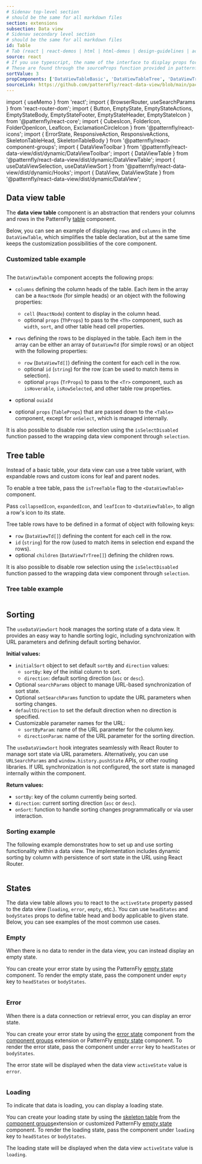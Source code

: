 ```yaml
---
# Sidenav top-level section
# should be the same for all markdown files
section: extensions
subsection: Data view
# Sidenav secondary level section
# should be the same for all markdown files
id: Table
# Tab (react | react-demos | html | html-demos | design-guidelines | accessibility)
source: react
# If you use typescript, the name of the interface to display props for
# These are found through the sourceProps function provided in patternfly-docs.source.js
sortValue: 3
propComponents: ['DataViewTableBasic', 'DataViewTableTree', 'DataViewTrTree', 'DataViewTrObject']
sourceLink: https://github.com/patternfly/react-data-view/blob/main/packages/module/patternfly-docs/content/extensions/data-view/examples/Table/Table.md
---
```

import { useMemo } from 'react';
import { BrowserRouter, useSearchParams } from 'react-router-dom';
import { Button, EmptyState, EmptyStateActions, EmptyStateBody, EmptyStateFooter, EmptyStateHeader, EmptyStateIcon } from '@patternfly/react-core';
import { CubesIcon, FolderIcon, FolderOpenIcon, LeafIcon, ExclamationCircleIcon } from '@patternfly/react-icons';
import { ErrorState, ResponsiveAction, ResponsiveActions, SkeletonTableHead, SkeletonTableBody } from '@patternfly/react-component-groups';
import { DataViewToolbar } from '@patternfly/react-data-view/dist/dynamic/DataViewToolbar';
import { DataViewTable } from '@patternfly/react-data-view/dist/dynamic/DataViewTable';
import { useDataViewSelection, useDataViewSort } from '@patternfly/react-data-view/dist/dynamic/Hooks';
import { DataView, DataViewState } from '@patternfly/react-data-view/dist/dynamic/DataView';

## Data view table

The **data view table** component is an abstraction that renders your columns and rows in the PatternFly [table](/components/table) component. 

Below, you can see an example of displaying `rows` and `columns` in the `DataViewTable`, which simplifies the table declaration, but at the same time keeps the customization possibilities of the core component. 

### Customized table example
```js file="./DataViewTableExample.tsx"

```

The `DataViewTable` component accepts the following props:

- `columns` defining the column heads of the table. Each item in the array can be a `ReactNode` (for simple heads) or an object with the following properties:
  - `cell` (`ReactNode`) content to display in the column head.
  - optional `props` (`ThProps`) to pass to the `<Th>` component, such as `width`, `sort`, and other table head cell properties.

- `rows` defining the rows to be displayed in the table. Each item in the array can be either an array of `DataViewTd` (for simple rows) or an object with the following properties:
  - `row` (`DataViewTd[]`) defining the content for each cell in the row.
  - optional `id` (`string`) for the row (can be used to match items in selection).
  - optional `props` (`TrProps`) to pass to the `<Tr>` component, such as `isHoverable`, `isRowSelected`, and other table row properties.

- optional `ouiaId`

- optional `props` (`TableProps`) that are passed down to the `<Table>` component, except for `onSelect`, which is managed internally.

It is also possible to disable row selection using the `isSelectDisabled` function passed to the wrapping data view component through `selection`.

## Tree table

Instead of a basic table, your data view can use a tree table variant, with expandable rows and custom icons for leaf and parent nodes. 

To enable a tree table, pass the `isTreeTable` flag to the `<DataViewTable>` component. 

Pass `collapsedIcon`, `expandedIcon`, and `leafIcon` to `<DataViewTable>`, to align a row's icon to its state. 

Tree table rows have to be defined in a format of object with following keys:
  - `row` (`DataViewTd[]`) defining the content for each cell in the row.
  - `id` (`string`) for the row (used to match items in selection end expand the rows).
  - optional `children` (`DataViewTrTree[]`) defining the children rows.

It is also possible to disable row selection using the `isSelectDisabled` function passed to the wrapping data view component through `selection`.

### Tree table example
```js file="./DataViewTableTreeExample.tsx"

```

## Sorting

The `useDataViewSort` hook manages the sorting state of a data view. It provides an easy way to handle sorting logic, including synchronization with URL parameters and defining default sorting behavior.

**Initial values:**
- `initialSort` object to set default `sortBy` and `direction` values:
  - `sortBy`: key of the initial column to sort.
  - `direction`: default sorting direction (`asc` or `desc`).
- Optional `searchParams` object to manage URL-based synchronization of sort state.
- Optional `setSearchParams` function to update the URL parameters when sorting changes.
- `defaultDirection` to set the default direction when no direction is specified.
- Customizable parameter names for the URL:
  - `sortByParam`: name of the URL parameter for the column key.
  - `directionParam`: name of the URL parameter for the sorting direction.

The `useDataViewSort` hook integrates seamlessly with React Router to manage sort state via URL parameters. Alternatively, you can use `URLSearchParams` and `window.history.pushState` APIs, or other routing libraries. If URL synchronization is not configured, the sort state is managed internally within the component.

**Return values:**
- `sortBy`: key of the column currently being sorted.
- `direction`: current sorting direction (`asc` or `desc`).
- `onSort`: function to handle sorting changes programmatically or via user interaction.

### Sorting example

The following example demonstrates how to set up and use sorting functionality within a data view. The implementation includes dynamic sorting by column with persistence of sort state in the URL using React Router.
```js file="./SortingExample.tsx"

```

## States

The data view table allows you to react to the `activeState` property passed to the data view (`loading`, `error`, `empty`, etc.). You can use `headStates` and `bodyStates` props to define table head and body applicable to given state. Below, you can see examples of the most common use cases.

### Empty
When there is no data to render in the data view, you can instead display an empty state. 

You can create your error state by using the PatternFly [empty state](/components/empty-state) component. To render the empty state, pass the component under `empty` key to `headStates` or `bodyStates`. 

```js file="./DataViewTableEmptyExample.tsx"

```

### Error
When there is a data connection or retrieval error, you can display an error state. 

You can create your error state by using the [error state](/component-groups/error-state) component from the [component groups](/extensions/component-groups/about-component-groups) extension or PatternFly [empty state](/components/empty-state) component. To render the error state, pass the component under `error` key to `headStates` or `bodyStates`. 

The error state will be displayed when the data view `activeState` value is `error`.

```js file="./DataViewTableErrorExample.tsx"

```

### Loading
To indicate that data is loading, you can display a loading state.

You can create your loading state by using the [skeleton table](/component-groups/skeleton-table) from the [component groups](/extensions/component-groups/about-component-groups)extension or customized PatternFly [empty state](/components/empty-state) component. To render the loading state, pass the component under `loading` key to `headStates` or `bodyStates`. 

The loading state will be displayed when the data view `activeState` value is `loading`.

```js file="./DataViewTableLoadingExample.tsx"

```
